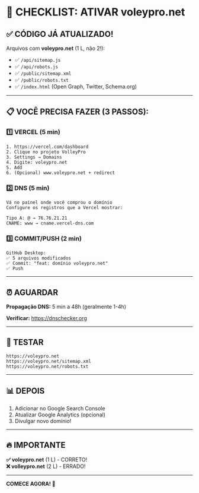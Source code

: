 # 🚀 CHECKLIST: ATIVAR voleypro.net

## ✅ CÓDIGO JÁ ATUALIZADO!

Arquivos com **voleypro.net** (1 L, não 2!):

- ✅ `/api/sitemap.js`
- ✅ `/api/robots.js`
- ✅ `/public/sitemap.xml`
- ✅ `/public/robots.txt`
- ✅ `/index.html` (Open Graph, Twitter, Schema.org)

---

## 📋 VOCÊ PRECISA FAZER (3 PASSOS):

### 1️⃣ VERCEL (5 min)

```
1. https://vercel.com/dashboard
2. Clique no projeto VolleyPro
3. Settings → Domains
4. Digite: voleypro.net
5. Add
6. (Opcional) www.voleypro.net + redirect
```

### 2️⃣ DNS (5 min)

```
Vá no painel onde você comprou o domínio
Configure os registros que a Vercel mostrar:

Tipo A: @ → 76.76.21.21
CNAME: www → cname.vercel-dns.com
```

### 3️⃣ COMMIT/PUSH (2 min)

```
GitHub Desktop:
✅ 5 arquivos modificados
✅ Commit: "feat: domínio voleypro.net"
✅ Push
```

---

## ⏰ AGUARDAR

**Propagação DNS:** 5 min a 48h (geralmente 1-4h)

**Verificar:** https://dnschecker.org

---

## 🎉 TESTAR

```
https://voleypro.net
https://voleypro.net/sitemap.xml
https://voleypro.net/robots.txt
```

---

## 📊 DEPOIS

1. Adicionar no Google Search Console
2. Atualizar Google Analytics (opcional)
3. Divulgar novo domínio!

---

## 🔥 IMPORTANTE

**✅ voleypro.net** (1 L) - CORRETO!  
**❌ volleypro.net** (2 L) - ERRADO!

---

**COMECE AGORA! 🚀**
